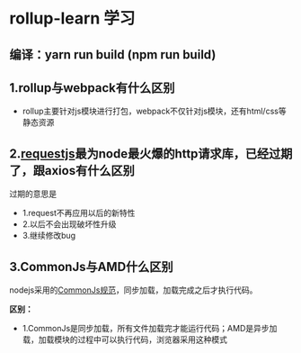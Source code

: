 # rollup-learn 学习
## 编译：yarn run build (npm run build)

## 1.rollup与webpack有什么区别
- rollup主要针对js模块进行打包，webpack不仅针对js模块，还有html/css等静态资源


## 2.[requestjs](https://github.com/request/request)最为node最火爆的http请求库，已经过期了，跟axios有什么区别
过期的意思是
- 1.request不再应用以后的新特性
- 2.以后不会出现破坏性升级
- 3.继续修改bug

## 3.CommonJs与AMD什么区别

nodejs采用的[CommonJs规范](https://javascript.ruanyifeng.com/nodejs/module.html)，同步加载，加载完成之后才执行代码。

**区别：**
- 1.CommonJs是同步加载，所有文件加载完才能运行代码；AMD是异步加载，加载模块的过程中可以执行代码，浏览器采用这种模式